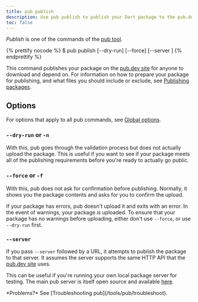 ```yaml
---
title: pub publish
description: Use pub publish to publish your Dart package to the pub.dev site.
toc: false
---
```


_Publish_ is one of the commands of the [pub tool](/tools/pub/cmd).

{% prettify nocode %}
$ pub publish [--dry-run] [--force] [--server <url>]
{% endprettify %}

This command publishes your package on the
[pub.dev site]({{site.pub}}) for anyone to download and depend
on. For information on how to prepare your package for publishing,
and what files you should include or exclude,
see [Publishing packages](/tools/pub/publishing).

## Options

For options that apply to all pub commands, see
[Global options](/tools/pub/cmd#global-options).

### `--dry-run` or `-n`

With this, pub goes through the validation process but does not actually upload
the package. This is useful if you want to see if your package meets all of the
publishing requirements before you're ready to actually go public.

### `--force` or `-f`

With this, pub does not ask for confirmation before publishing. Normally, it
shows you the package contents and asks for you to confirm the upload.

If your package has errors, pub doesn't upload it and exits with an error.
In the event of warnings, your package *is* uploaded.
To ensure that your package has no warnings before uploading,
either don't use `--force`, or use `--dry-run` first.

### `--server`

If you pass `--server` followed by a URL, it attempts to publish the
package to that server. It assumes the server supports the same HTTP API that
the [pub.dev site][pubsite] uses.

This can be useful if you're running your own local package server for testing.
The main pub server is itself open source and available [here][pub repo].

[pubsite]: {{site.pub}}
[pub repo]: https://github.com/dart-lang/pub-dev

<aside class="alert alert-info" markdown="1">
  *Problems?* See [Troubleshooting pub](/tools/pub/troubleshoot).
</aside>

